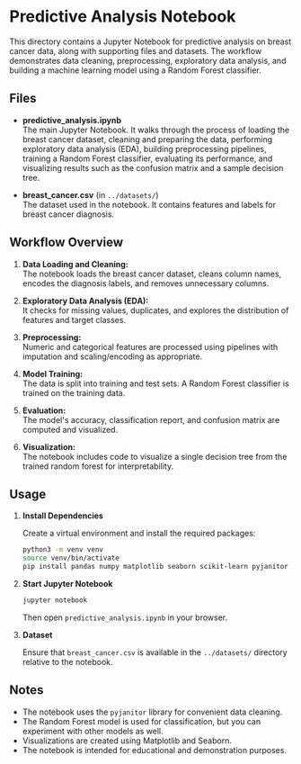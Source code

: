 # Predictive Analysis Notebook

This directory contains a Jupyter Notebook for predictive analysis on breast cancer data, along with supporting files and datasets. The workflow demonstrates data cleaning, preprocessing, exploratory data analysis, and building a machine learning model using a Random Forest classifier.

## Files

- **predictive_analysis.ipynb**  
  The main Jupyter Notebook. It walks through the process of loading the breast cancer dataset, cleaning and preparing the data, performing exploratory data analysis (EDA), building preprocessing pipelines, training a Random Forest classifier, evaluating its performance, and visualizing results such as the confusion matrix and a sample decision tree.

- **breast_cancer.csv** (in `../datasets/`)  
  The dataset used in the notebook. It contains features and labels for breast cancer diagnosis.

## Workflow Overview

1. **Data Loading and Cleaning:**  
   The notebook loads the breast cancer dataset, cleans column names, encodes the diagnosis labels, and removes unnecessary columns.

2. **Exploratory Data Analysis (EDA):**  
   It checks for missing values, duplicates, and explores the distribution of features and target classes.

3. **Preprocessing:**  
   Numeric and categorical features are processed using pipelines with imputation and scaling/encoding as appropriate.

4. **Model Training:**  
   The data is split into training and test sets. A Random Forest classifier is trained on the training data.

5. **Evaluation:**  
   The model's accuracy, classification report, and confusion matrix are computed and visualized.

6. **Visualization:**  
   The notebook includes code to visualize a single decision tree from the trained random forest for interpretability.

## Usage

1. **Install Dependencies**

   Create a virtual environment and install the required packages:

   ```bash
   python3 -m venv venv
   source venv/bin/activate
   pip install pandas numpy matplotlib seaborn scikit-learn pyjanitor jupyter
   ```

2. **Start Jupyter Notebook**

   ```bash
   jupyter notebook
   ```

   Then open `predictive_analysis.ipynb` in your browser.

3. **Dataset**

   Ensure that `breast_cancer.csv` is available in the `../datasets/` directory relative to the notebook.

## Notes

- The notebook uses the `pyjanitor` library for convenient data cleaning.
- The Random Forest model is used for classification, but you can experiment with other models as well.
- Visualizations are created using Matplotlib and Seaborn.
- The notebook is intended for educational and demonstration purposes.
